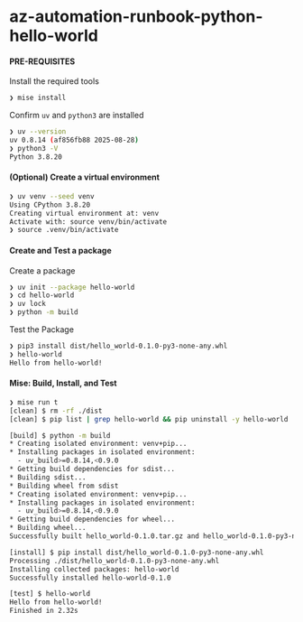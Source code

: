 # az-automation-runbook-python-hello-world

#### PRE-REQUISITES

Install the required tools
```bash
❯ mise install
```

Confirm `uv` and `python3` are installed
```bash
❯ uv --version
uv 0.8.14 (af856fb88 2025-08-28)
❯ python3 -V
Python 3.8.20
```

#### (Optional) Create a virtual environment

```bash
❯ uv venv --seed venv
Using CPython 3.8.20
Creating virtual environment at: venv
Activate with: source venv/bin/activate
❯ source .venv/bin/activate
```

#### Create and Test a package
Create a package
```bash
❯ uv init --package hello-world
❯ cd hello-world
❯ uv lock
❯ python -m build
```

Test the Package
```bash
❯ pip3 install dist/hello_world-0.1.0-py3-none-any.whl
❯ hello-world
Hello from hello-world!
```

#### Mise: Build, Install, and Test

```bash
❯ mise run t
[clean] $ rm -rf ./dist
[clean] $ pip list | grep hello-world && pip uninstall -y hello-world || echo

[build] $ python -m build
* Creating isolated environment: venv+pip...
* Installing packages in isolated environment:
  - uv_build>=0.8.14,<0.9.0
* Getting build dependencies for sdist...
* Building sdist...
* Building wheel from sdist
* Creating isolated environment: venv+pip...
* Installing packages in isolated environment:
  - uv_build>=0.8.14,<0.9.0
* Getting build dependencies for wheel...
* Building wheel...
Successfully built hello_world-0.1.0.tar.gz and hello_world-0.1.0-py3-none-any.whl

[install] $ pip install dist/hello_world-0.1.0-py3-none-any.whl
Processing ./dist/hello_world-0.1.0-py3-none-any.whl
Installing collected packages: hello-world
Successfully installed hello-world-0.1.0

[test] $ hello-world
Hello from hello-world!
Finished in 2.32s
```

